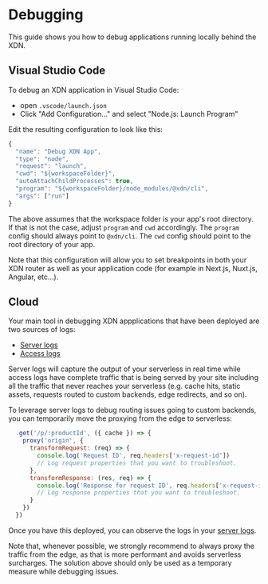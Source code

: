 # Debugging

This guide shows you how to debug applications running locally behind the XDN.

## Visual Studio Code

To debug an XDN application in Visual Studio Code:

- open `.vscode/launch.json`
- Click "Add Configuration..." and select "Node.js: Launch Program"

Edit the resulting configuration to look like this:

```js
{
  "name": "Debug XDN App",
  "type": "node",
  "request": "launch",
  "cwd": "${workspaceFolder}",
  "autoAttachChildProcesses": true,
  "program": "${workspaceFolder}/node_modules/@xdn/cli",
  "args": ["run"]
}
```

The above assumes that the workspace folder is your app's root directory. If that is not the case, adjust `program` and `cwd` accordingly. The `program` config should always point to `@xdn/cli`. The `cwd` config should point to the root directory of your app.

Note that this configuration will allow you to set breakpoints in both your XDN router as well as your application code (for example in Next.js, Nuxt.js, Angular, etc...).

## Cloud

Your main tool in debugging XDN appplications that have been deployed are two sources of logs:

* [Server logs](/guides/logs#section_server_logs)
* [Access logs](/guides/logs#section_access_logs)

Server logs will capture the output of your serverless in real time while access logs have complete traffic that is being served by your site including all the traffic that never reaches your serverless (e.g. cache hits, static assets, requests routed to custom backends, edge redirects, and so on).

To leverage server logs to debug routing issues going to custom backends, you can temporarily move the proxying from the edge to serverless:

```js
  .get('/p/:productId', ({ cache }) => {
    proxy('origin', {
      transformRequest: (req) => {
        console.log('Request ID', req.headers['x-request-id'])
        // Log request properties that you want to troubleshoot.
      },
      transformResponse: (res, req) => {
        console.log('Response for request ID', req.headers['x-request-id'], 'status code', res.statusCode)
        // Log response properties that you want to troubleshoot.
      }
    })
  })
```

Once you have this deployed, you can observe the logs in your [server logs](/guides/logs#section_server_logs).

Note that, whenever possible, we strongly recommend to always proxy the traffic from the edge, as that is more performant and avoids serverless surcharges. The solution above should only be used as a temporary measure while debugging issues.
